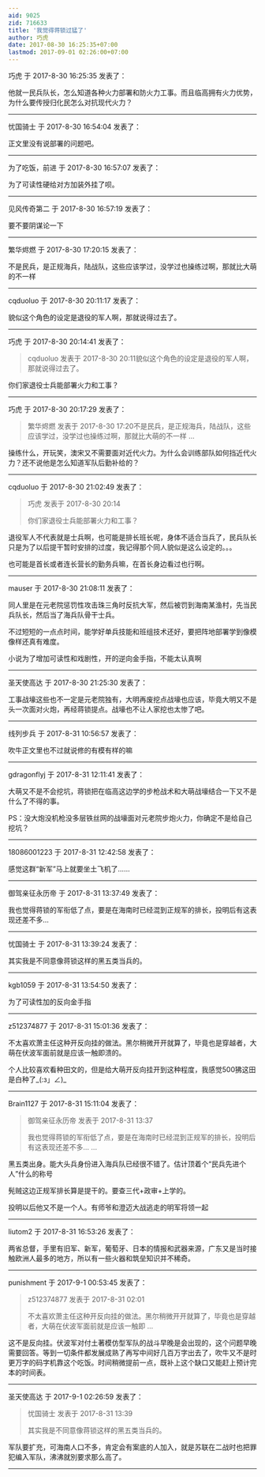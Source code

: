 ```yaml
---
aid: 9025
zid: 716633
title: '我觉得蒋锁过猛了'
author: 巧虎
date: 2017-08-30 16:25:35+07:00
lastmod: 2017-09-01 02:26:00+07:00
---
```


巧虎 于 2017-8-30 16:25:35 发表了：

他就一民兵队长，怎么知道各种火力部署和防火力工事。而且临高拥有火力优势，为什么要传授归化民怎么对抗现代火力？

---------

忧国骑士 于 2017-8-30 16:54:04 发表了：

正文里没有说部署的问题吧。

---------

为了吃饭，前进 于 2017-8-30 16:57:07 发表了：

为了可读性硬给对方加装外挂了呗。

---------

见风传奇第二 于 2017-8-30 16:57:19 发表了：

要不要阴谋论一下

---------

繁华烬燃 于 2017-8-30 17:20:15 发表了：

不是民兵，是正规海兵，陆战队，这些应该学过，没学过也操练过啊，那就比大萌的不一样

---------

cqduoluo 于 2017-8-30 20:11:17 发表了：

貌似这个角色的设定是退役的军人啊，那就说得过去了。

---------

巧虎 于 2017-8-30 20:14:41 发表了：

> cqduoluo 发表于 2017-8-30 20:11貌似这个角色的设定是退役的军人啊，那就说得过去了。



你们家退役士兵能部署火力和工事？

---------

巧虎 于 2017-8-30 20:17:29 发表了：

> 繁华烬燃 发表于 2017-8-30 17:20不是民兵，是正规海兵，陆战队，这些应该学过，没学过也操练过啊，那就比大萌的不一样 ...



操练什么，开玩笑，澳宋又不需要面对近代火力。为什么会训练部队如何挡近代火力？还不说他是怎么知道军队后勤补给的？

---------

cqduoluo 于 2017-8-30 21:02:49 发表了：

> 巧虎 发表于 2017-8-30 20:14
> 
> 你们家退役士兵能部署火力和工事？



退役军人不代表就是士兵啊，也可能是排长班长呢，身体不适合当兵了，民兵队长只是为了以后提干暂时安排的过度，我记得那个同人貌似是这么设定的。。。

也可能是首长或者连长营长的勤务兵嘛，在首长身边看过也行啊。

---------

mauser 于 2017-8-30 21:08:11 发表了：

同人里是在元老院惩罚性攻击珠三角时反抗大军，然后被罚到海南某渔村，先当民兵队长，然后当了海兵队骨干士兵。

不过短短的一点点时间，能学好单兵技能和班组技术还好，要把阵地部署学到像模像样还真有难度。

小说为了增加可读性和戏剧性，开的逆向金手指，不能太认真啊

---------

圣天使高达 于 2017-8-30 21:25:30 发表了：

工事战壕这些也不一定是元老院独有，大明再废挖点战壕也应该，毕竟大明又不是头一次面对火炮，再经蒋锁提点。战壕也不让人家挖也太惨了吧。

---------

线列步兵 于 2017-8-31 10:56:57 发表了：

吹牛正文里也不过就说修的有模有样的嘛

---------

gdragonflyj 于 2017-8-31 12:11:41 发表了：

大萌又不是不会挖坑，蒋锁把在临高这边学的步枪战术和大萌战壕结合一下又不是什么了不得的事。

PS：没大炮没机枪没多层铁丝网的战壕面对元老院步炮火力，你确定不是给自己挖坑？

---------

18086001223 于 2017-8-31 12:42:58 发表了：

感觉这群“新军”马上就要坐土飞机了……

---------

御驾亲征永历帝 于 2017-8-31 13:37:49 发表了：

我也觉得蒋锁的军衔低了点，要是在海南时已经混到正规军的排长，投明后有这表现还差不多…

---------

忧国骑士 于 2017-8-31 13:39:24 发表了：

其实我是不同意像蒋锁这样的黑五类当兵的。

---------

kgb1059 于 2017-8-31 13:54:50 发表了：

为了可读性加的反向金手指

---------

z512374877 于 2017-8-31 15:01:36 发表了：

不太喜欢萧主任这种开反向挂的做法。黑尔稍微开开就算了，毕竟也是穿越者，大萌在伏波军面前就是应该一触即溃的。

个人比较喜欢看种田文的，但是给大萌开反向挂开到这种程度，我感觉500狒这田是白种了\_(:з」∠)\_

---------

Brain1127 于 2017-8-31 15:11:04 发表了：

> 御驾亲征永历帝 发表于 2017-8-31 13:37
> 
> 我也觉得蒋锁的军衔低了点，要是在海南时已经混到正规军的排长，投明后有这表现还差不多… ...



黑五类出身。能大头兵身份进入海兵队已经很不错了。估计顶着个“民兵先进个人”什么的称号

髡贼这边正规军排长算是提干的。要查三代+政审+上学的。

投明以后他又不是一个人。有师爷和澄迈大战逃走的明军将领一起

---------

liutom2 于 2017-8-31 16:53:26 发表了：

两省总督，手里有旧军、新军，葡萄牙、日本的情报和武器来源，广东又是当时接触欧洲人最多的地方，所以有一些火器和筑垒知识并不稀奇。

---------

punishment 于 2017-9-1 00:53:45 发表了：

> z512374877 发表于 2017-8-31 02:01
> 
> 不太喜欢萧主任这种开反向挂的做法。黑尔稍微开开就算了，毕竟也是穿越者，大萌在伏波军面前就是应该一触即 ...



这不是反向挂。伏波军对付土著模仿型军队的战斗早晚是会出现的，这个问题早晚需要回答。等到一切条件都发展成熟了再写中间好几百万字出去了，吹牛又不是时更万字的码字机靠这个吃饭。时间稍微提前一点，既补上这个缺口又能赶上预计完本的时间表。

---------

圣天使高达 于 2017-9-1 02:26:59 发表了：

> 忧国骑士 发表于 2017-8-31 13:39
> 
> 其实我是不同意像蒋锁这样的黑五类当兵的。



军队要扩充，可海南人口不多，肯定会有案底的人加入，就是苏联在二战时也把罪犯编入军队，沸沸就別要求那么高了。

---------

